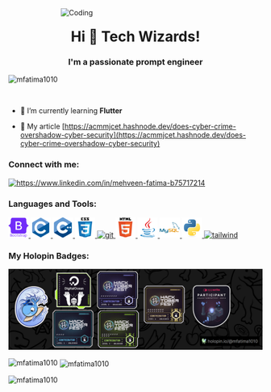 <img align="right"  alt="Coding" width="400" src="https://gifdb.com/images/high/animated-chock-coding-c78f6elj32sfoi8q.gif">
<h1 align="center">Hi 👋 Tech Wizards!</h1>
<h3 align="center">I'm a passionate prompt engineer</h3>

<p align="left"> <img src="https://komarev.com/ghpvc/?username=mfatima1010&label=Profile%20views&color=0e75b6&style=flat" alt="mfatima1010" /> </p>

<p align="left"> <a href="https://twitter.com/" target="blank"><img src="https://img.shields.io/twitter/follow/?logo=twitter&style=for-the-badge" alt="" /></a> </p>

- 🌱 I’m currently learning **Flutter**

- 📝 My article [https://acmmjcet.hashnode.dev/does-cyber-crime-overshadow-cyber-security](https://acmmjcet.hashnode.dev/does-cyber-crime-overshadow-cyber-security)



<h3 align="left">Connect with me:</h3>
<p align="left">
<a href="https://linkedin.com/in/https://www.linkedin.com/in/mehveen-fatima-b75717214" target="blank"><img align="center" src="https://raw.githubusercontent.com/rahuldkjain/github-profile-readme-generator/master/src/images/icons/Social/linked-in-alt.svg" alt="https://www.linkedin.com/in/mehveen-fatima-b75717214" height="30" width="40" /></a>

</p>

<h3 align="left">Languages and Tools:</h3>
<p align="left"> <a href="https://getbootstrap.com" target="_blank" rel="noreferrer"> <img src="https://raw.githubusercontent.com/devicons/devicon/master/icons/bootstrap/bootstrap-plain-wordmark.svg" alt="bootstrap" width="40" height="40"/> </a> <a href="https://www.cprogramming.com/" target="_blank" rel="noreferrer"> <img src="https://raw.githubusercontent.com/devicons/devicon/master/icons/c/c-original.svg" alt="c" width="40" height="40"/> </a> <a href="https://www.w3schools.com/cpp/" target="_blank" rel="noreferrer"> <img src="https://raw.githubusercontent.com/devicons/devicon/master/icons/cplusplus/cplusplus-original.svg" alt="cplusplus" width="40" height="40"/> </a> <a href="https://www.w3schools.com/css/" target="_blank" rel="noreferrer"> <img src="https://raw.githubusercontent.com/devicons/devicon/master/icons/css3/css3-original-wordmark.svg" alt="css3" width="40" height="40"/> </a> <a href="https://git-scm.com/" target="_blank" rel="noreferrer"> <img src="https://www.vectorlogo.zone/logos/git-scm/git-scm-icon.svg" alt="git" width="40" height="40"/> </a> <a href="https://www.w3.org/html/" target="_blank" rel="noreferrer"> <img src="https://raw.githubusercontent.com/devicons/devicon/master/icons/html5/html5-original-wordmark.svg" alt="html5" width="40" height="40"/> </a> <a href="https://www.java.com" target="_blank" rel="noreferrer"> <img src="https://raw.githubusercontent.com/devicons/devicon/master/icons/java/java-original.svg" alt="java" width="40" height="40"/> </a> <a href="https://www.mysql.com/" target="_blank" rel="noreferrer"> <img src="https://raw.githubusercontent.com/devicons/devicon/master/icons/mysql/mysql-original-wordmark.svg" alt="mysql" width="40" height="40"/> </a> <a href="https://www.python.org" target="_blank" rel="noreferrer"> <img src="https://raw.githubusercontent.com/devicons/devicon/master/icons/python/python-original.svg" alt="python" width="40" height="40"/> </a> <a href="https://tailwindcss.com/" target="_blank" rel="noreferrer"> <img src="https://www.vectorlogo.zone/logos/tailwindcss/tailwindcss-icon.svg" alt="tailwind" width="40" height="40"/> </a> </p>


<h3 align="left">My Holopin Badges:</h3>

![](holopin.png)

<p><img align="left" src="https://github-readme-stats.vercel.app/api/top-langs?username=mfatima1010&show_icons=true&locale=en&layout=compact" alt="mfatima1010" /></p>

<p>&nbsp;<img align="center" src="https://github-readme-stats.vercel.app/api?username=mfatima1010&show_icons=true&locale=en" alt="mfatima1010" /></p>

<p><img align="center" src="https://github-readme-streak-stats.herokuapp.com/?user=mfatima1010&" alt="mfatima1010" /></p>


